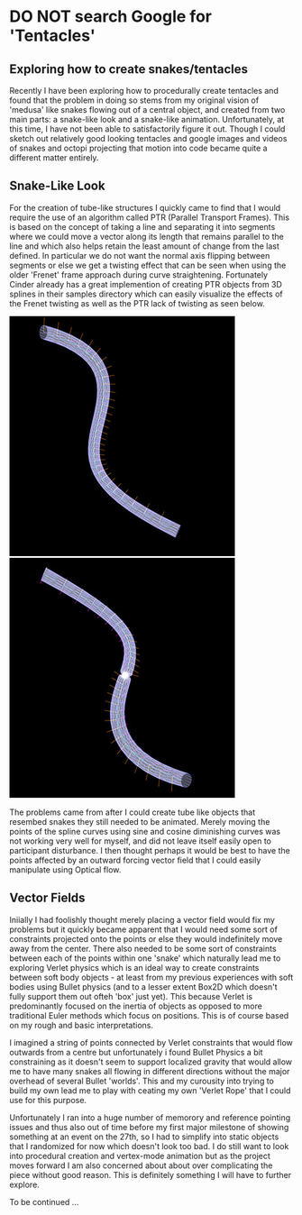 # DO NOT search Google for 'Tentacles'

## Exploring how to create snakes/tentacles

Recently I have been exploring how to procedurally create tentacles and found that the problem in doing so stems from my original vision of 'medusa' like snakes flowing out of a central object, and created from two main parts: a snake-like look and a snake-like animation. Unfortunately, at this time, I have not been able to satisfactorily figure it out. Though I could sketch out relatively good looking tentacles and google images and videos of snakes and octopi projecting that motion into code became quite a different matter entirely.

## Snake-Like Look
For the creation of tube-like structures I quickly came to find that I would require the use of an algorithm called PTR (Parallel Transport Frames). This is based on the concept of taking a line and separating it into segments where we could move a vector along its length that remains parallel to the line and which also helps retain the least amount of change from the last defined. In particular we do not want the normal axis flipping between segments or else we get a twisting effect that can be seen when using the older 'Frenet' frame approach during curve straightening. Fortunately Cinder already has a great implemention of creating PTR objects from 3D splines in their samples directory which can easily visualize the effects of the Frenet twisting as well as the PTR lack of twisting as seen below.

![Image of PTR created 3D Tube](../project_images/PTR_1.jpg?raw=true "Image of PTR created 3D Tube")
&nbsp;
![Image of Frenet created 3D Tube](../project_images/PTR_2.jpg?raw=true "Image of Frenet created 3D Tube")

The problems came from after I could create tube like objects that resembed snakes they still needed to be animated. Merely moving the points of the spline curves using sine and cosine diminishing curves was not working very well for myself, and did not leave itself easily open to participant disturbance. I then thought perhaps it would be best to have the points affected by an outward forcing vector field that I could easily manipulate using Optical flow.

## Vector Fields
Iniially I had foolishly thought merely placing a vector field would fix my problems but it quickly became apparent that I would need some sort of constraints projected onto the points or else they would indefinitely move away from the center. There also needed to be some sort of constraints between each of the points within one 'snake' which naturally lead me to exploring Verlet physics which is an ideal way to create constraints between soft body objects - at least from my previous experiences with soft bodies using Bullet physics (and to a lesser extent Box2D which doesn't fully support them out ofteh 'box' just yet). This because Verlet is predominantly focused on the inertia of objects as opposed to more traditional Euler methods which focus on positions. This is of course based on my rough and basic interpretations.

I imagined a string of points connected by Verlet constraints that would flow outwards from a centre but unfortunately i found Bullet Physics a bit constraining as it doesn't seem to support localized gravity that would allow me to have many snakes all flowing in different directions without the major overhead of several Bullet 'worlds'. This and my curousity into trying to build my own lead me to play with ceating my own 'Verlet Rope' that I could use for this purpose. 

Unfortunately I ran into a huge number of memorory and reference pointing issues and thus also out of time before my first major milestone of showing something at an event on the 27th, so I had to simplify into static objects that I randomized for now which doesn't look too bad. I do still want to look into procedural creation and vertex-mode animation but as the project moves forward I am also concerned about about over complicating the piece without good reason. This is definitely something I will have to further explore. 

To be continued ...
